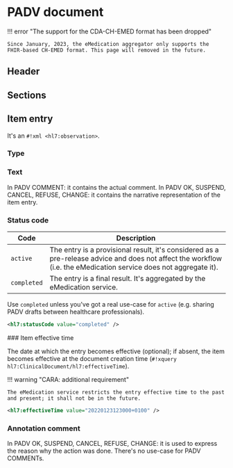 # PADV document

!!! error "The support for the CDA-CH-EMED format has been dropped"

    Since January, 2023, the eMedication aggregator only supports the FHIR-based CH-EMED format. This page will removed in the future.

## Header

## Sections

## Item entry

It's an `#!xml <hl7:observation>`.

### Type


### Text

In PADV COMMENT: it contains the actual comment.
In PADV OK, SUSPEND, CANCEL, REFUSE, CHANGE: it contains the narrative representation of the item entry.

### Status code

| Code        | Description |
| ----------- | ----------- |
| `active`    | The entry is a provisional result, it's considered as a pre-release advice and does not affect the workflow (i.e. the eMedication service does not aggregate it). |
| `completed` | The entry is a final result. It's aggregated by the eMedication service. |

Use `completed` unless you've got a real use-case for `active` (e.g. sharing PADV drafts between healthcare professionals).

```xml title="Usage example"
<hl7:statusCode value="completed" />
```

### Item effective time

The date at which the entry becomes effective (optional); if absent, the item becomes effective at the document creation time (`#!xquery hl7:ClinicalDocument/hl7:effectiveTime`).

!!! warning "CARA: additional requirement"

    The eMedication service restricts the entry effective time to the past and present; it shall not be in the future.

```xml title="Usage example"
<hl7:effectiveTime value="20220123123000+0100" />
```

### Annotation comment

In PADV OK, SUSPEND, CANCEL, REFUSE, CHANGE: it is used to express the reason why the action was done.
There's no use-case for PADV COMMENTs.
